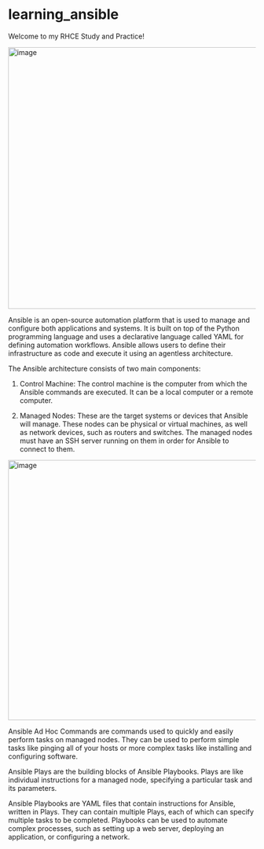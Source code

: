 # learning_ansible

Welcome to my RHCE Study and Practice!

<img width="533" alt="image" src="https://user-images.githubusercontent.com/84424434/221372448-fc7b9236-caf0-492d-8e33-72014cea3f93.png">

Ansible is an open-source automation platform that is used to manage and configure both applications and systems. It is built on top of the Python programming language and uses a declarative language called YAML for defining automation workflows. Ansible allows users to define their infrastructure as code and execute it using an agentless architecture.

The Ansible architecture consists of two main components:

1. Control Machine: The control machine is the computer from which the Ansible commands are executed. It can be a local computer or a remote computer.

2. Managed Nodes: These are the target systems or devices that Ansible will manage. These nodes can be physical or virtual machines, as well as network devices, such as routers and switches. The managed nodes must have an SSH server running on them in order for Ansible to connect to them.


<img width="530" alt="image" src="https://user-images.githubusercontent.com/84424434/221372654-6a696a12-8582-4641-83bc-0c8739c60285.png">

Ansible Ad Hoc Commands are commands used to quickly and easily perform tasks on managed nodes. They can be used to perform simple tasks like pinging all of your hosts or more complex tasks like installing and configuring software.

Ansible Plays are the building blocks of Ansible Playbooks. Plays are like individual instructions for a managed node, specifying a particular task and its parameters.

Ansible Playbooks are YAML files that contain instructions for Ansible, written in Plays. They can contain multiple Plays, each of which can specify multiple tasks to be completed. Playbooks can be used to automate complex processes, such as setting up a web server, deploying an application, or configuring a network.
